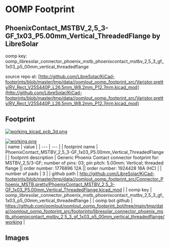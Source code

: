 # OOMP Footprint  
## PhoenixContact_MSTBV_2,5_3-GF_1x03_P5.00mm_Vertical_ThreadedFlange  by LibreSolar  
  
oomp key: oomp_libresolar_connector_phoenix_mstb_phoenixcontact_mstbv_2,5_3_gf_1x03_p5_00mm_vertical_threadedflange  
  
source repo at: [http://github.com/LibreSolar/KiCad-footprints/blob/master/tmp/data//oomlout_oomp_footprint_src/Varistor.pretty/RV_Rect_V25S440P_L26.5mm_W8.2mm_P12.7mm.kicad_mod](http://github.com/LibreSolar/KiCad-footprints/blob/master/tmp/data//oomlout_oomp_footprint_src/Varistor.pretty/RV_Rect_V25S440P_L26.5mm_W8.2mm_P12.7mm.kicad_mod)  
## Footprint  
  
[![working_kicad_pcb_3d.png](working_kicad_pcb_3d_600.png)](working_kicad_pcb_3d.png)  
  
[![working.png](working_600.png)](working.png)  
| name | value | 
| --- | --- | 
| footprint name | PhoenixContact_MSTBV_2,5_3-GF_1x03_P5.00mm_Vertical_ThreadedFlange | 
| footprint description | Generic Phoenix Contact connector footprint for: MSTBV_2,5/3-GF; number of pins: 03; pin pitch: 5.00mm; Vertical; threaded flange || order number: 1776896 12A || order number: 1924428 16A (HC) | 
| number of pads | 3 | 
| github path | http://github.com/LibreSolar/KiCad-footprints/blob/master/tmp/data//oomlout_oomp_footprint_src/Connector_Phoenix_MSTB.pretty/PhoenixContact_MSTBV_2,5_3-GF_1x03_P5.00mm_Vertical_ThreadedFlange.kicad_mod | 
| oomp key | oomp_libresolar_connector_phoenix_mstb_phoenixcontact_mstbv_2,5_3_gf_1x03_p5_00mm_vertical_threadedflange | 
| oomp bot github | https://github.com/oomlout/oomlout_oomp_footprint_bot/tree/main/tmp/data//oomlout_oomp_footprint_src/footprints/libresolar_connector_phoenix_mstb_phoenixcontact_mstbv_2,5_3_gf_1x03_p5_00mm_vertical_threadedflange/working | 
## Images  
